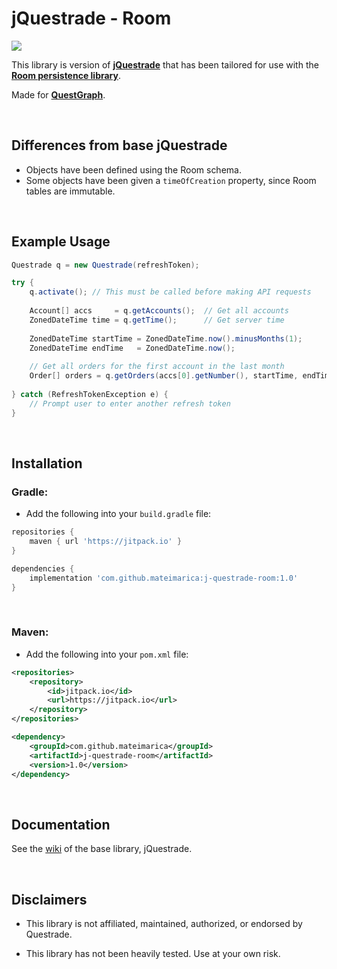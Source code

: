 # jQuestrade - Room
[![](https://jitpack.io/v/mateimarica/j-questrade-room.svg)](https://jitpack.io/#mateimarica/j-questrade-room)

This library is version of [**jQuestrade**](https://github.com/mateimarica/j-questrade) that has been tailored for use with the [**Room persistence library**](https://developer.android.com/jetpack/androidx/releases/room). 

Made for [**QuestGraph**](https://github.com/mateimarica/questgraph).

<br>

## Differences from base jQuestrade
* Objects have been defined using the Room schema.
* Some objects have been given a `timeOfCreation` property, since Room tables are immutable.

<br>

## Example Usage

```java
Questrade q = new Questrade(refreshToken);

try {
	q.activate(); // This must be called before making API requests
	
	Account[] accs     = q.getAccounts();  // Get all accounts
	ZonedDateTime time = q.getTime();      // Get server time
	
	ZonedDateTime startTime = ZonedDateTime.now().minusMonths(1);
	ZonedDateTime endTime   = ZonedDateTime.now();
	
	// Get all orders for the first account in the last month
	Order[] orders = q.getOrders(accs[0].getNumber(), startTime, endTime);
	
} catch (RefreshTokenException e) { 
	// Prompt user to enter another refresh token
}
```

<br>

## Installation
### Gradle:
* Add the following into your `build.gradle` file:
```gradle
repositories {
	maven { url 'https://jitpack.io' }
}
```
```gradle
dependencies {
	implementation 'com.github.mateimarica:j-questrade-room:1.0'
}
```
<br>

### Maven:
* Add the following into your `pom.xml` file:
```xml
<repositories>
	<repository>
		<id>jitpack.io</id>
		<url>https://jitpack.io</url>
	</repository>
</repositories>
```
```xml
<dependency>
	<groupId>com.github.mateimarica</groupId>
	<artifactId>j-questrade-room</artifactId>
	<version>1.0</version>
</dependency>
```

<br>

## Documentation
See the [wiki](https://github.com/mateimarica/j-questrade/wiki) of the base library, jQuestrade.

<br>

## Disclaimers

* This library is not affiliated, maintained, authorized, or endorsed by Questrade.

* This library has not been heavily tested. Use at your own risk.
